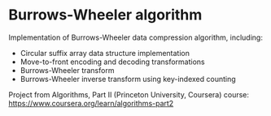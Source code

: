 # Burrows-Wheeler algorithm

Implementation of Burrows-Wheeler data compression algorithm, including:
* Circular suffix array data structure implementation
* Move-to-front encoding and decoding transformations
* Burrows-Wheeler transform
* Burrows-Wheeler inverse transform using key-indexed counting

Project from Algorithms, Part II (Princeton University, Coursera) course:
https://www.coursera.org/learn/algorithms-part2
